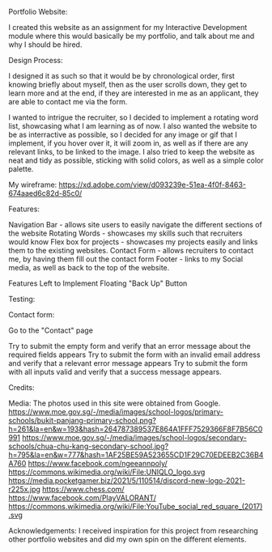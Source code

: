 Portfolio Website:

I created this website as an assignment for my Interactive Development module where this would basically be my portfolio, and talk about me and why I should be hired.

Design Process:

I designed it as such so that it would be by chronological order, first knowing briefly about myself, then as the user scrolls down, they get to learn more and at the end, if they are interested in me as an applicant, they are able to contact me via the form.

I wanted to intrigue the recruiter, so I decided to implement a rotating word list, showcasing what I am learning as of now.
I also wanted the website to be as interractive as possible, so I decided for any image or gif that I implement, if you hover over it, it will zoom in, as well as if there are any relevant links, to be linked to the image.
I also tried to keep the website as neat and tidy as possible, sticking with solid colors, as well as a simple color palette.

My wireframe: https://xd.adobe.com/view/d093239e-51ea-4f0f-8463-674aaed6c82d-85c0/

Features:


Navigation Bar - allows site users to easily navigate the different sections of the website
Rotating Words - showcases my skills such that recruiters would know
Flex box for projects - showcases my projects easily and links them to the existing websites.
Contact Form - allows recruiters to contact me, by having them fill out the contact form
Footer - links to my Social media, as well as back to the top of the website.

Features Left to Implement
Floating "Back Up" Button

Testing:

Contact form:

Go to the "Contact" page

Try to submit the empty form and verify that an error message about the required fields appears
Try to submit the form with an invalid email address and verify that a relevant error message appears
Try to submit the form with all inputs valid and verify that a success message appears.

Credits:

Media:
The photos used in this site were obtained from Google.
https://www.moe.gov.sg/-/media/images/school-logos/primary-schools/bukit-panjang-primary-school.png?h=261&la=en&w=193&hash=264787389537E864A1FFF7529366F8F7B56C0991
https://www.moe.gov.sg/-/media/images/school-logos/secondary-schools/chua-chu-kang-secondary-school.jpg?h=795&la=en&w=777&hash=1AF25BE59A523655CD1F29C70EDEEB2C36B4A760
https://www.facebook.com/ngeeannpoly/
https://commons.wikimedia.org/wiki/File:UNIQLO_logo.svg
https://media.pocketgamer.biz/2021/5/110514/discord-new-logo-2021-r225x.jpg
https://www.chess.com/
https://www.facebook.com/PlayVALORANT/
https://commons.wikimedia.org/wiki/File:YouTube_social_red_square_(2017).svg

Acknowledgements:
I received inspiration for this project from researching other portfolio websites and did my own spin on the different elements.